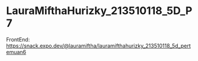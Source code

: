 # LauraMifthaHurizky_213510118_5D_P7
 
FrontEnd: https://snack.expo.dev/@lauramiftha/lauramifthahurizky_213510118_5d_pertemuan6
